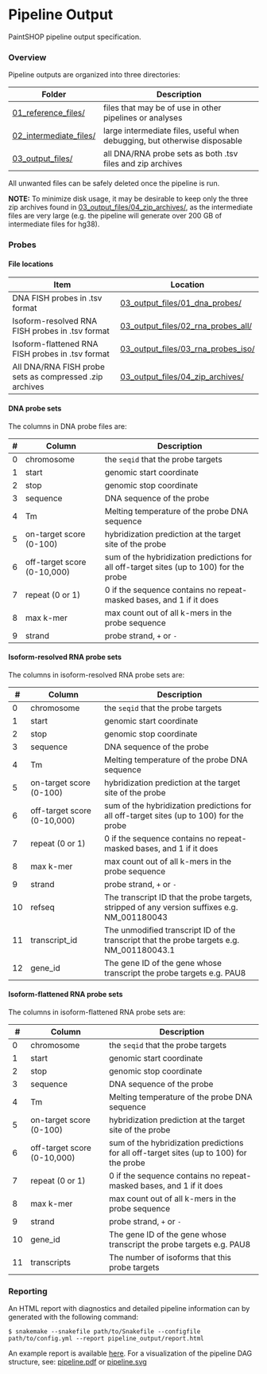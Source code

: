 # Pipeline Output

PaintSHOP pipeline output specification.

### Overview

Pipeline outputs are organized into three directories:

| Folder        | Description                                                       |
|---------------|-------------------------------------------------------------------|
| [01_reference_files/](../example_run/expected_pipeline_output/01_reference_files)   | files that may be of use in other pipelines or analyses |
| [02_intermediate_files/](../example_run/expected_pipeline_output/02_intermediate_files)  | large intermediate files, useful when debugging, but otherwise disposable |
| [03_output_files/](../example_run/expected_pipeline_output/03_output_files) | all DNA/RNA probe sets as both .tsv files and zip archives |

All unwanted files can be safely deleted once the pipeline is run. 

**NOTE:** To minimize disk usage, it may be desirable to keep only the three zip archives found in [03_output_files/04_zip_archives/](../example_run/expected_pipeline_output/03_output_files/04_zip_archives), as the intermediate files are very large (e.g. the pipeline will generate over 200 GB of intermediate files for hg38).

### Probes

#### File locations

| Item        | Location                                                       |
|---------------|-------------------------------------------------------------------|
| DNA FISH probes in .tsv format | [03_output_files/01_dna_probes/](../example_run/expected_pipeline_output/03_output_files/01_dna_probes) | 
| Isoform-resolved RNA FISH probes in .tsv format | [03_output_files/02_rna_probes_all/](../example_run/expected_pipeline_output/03_output_files/02_rna_probes_all) |
| Isoform-flattened RNA FISH probes in .tsv format | [03_output_files/03_rna_probes_iso/](../example_run/expected_pipeline_output/03_output_files/03_rna_probes_iso) |
| All DNA/RNA FISH probe sets as compressed .zip archives | [03_output_files/04_zip_archives/](../example_run/expected_pipeline_output/03_output_files/04_zip_archives) |

#### DNA probe sets

The columns in DNA probe files are: 

| # | Column | Description |
|---|--------|-------------|
| 0 | chromosome | the `seqid` that the probe targets |
| 1 | start | genomic start coordinate |
| 2 | stop | genomic stop coordinate |
| 3 | sequence | DNA sequence of the probe |
| 4 | Tm | Melting temperature of the probe DNA sequence |
| 5 | on-target score (0-100) | hybridization prediction at the target site of the probe |
| 6 | off-target score (0-10,000) | sum of the hybridization predictions for all off-target sites (up to 100) for the probe |
| 7 | repeat (0 or 1) | 0 if the sequence contains no repeat-masked bases, and 1 if it does  |
| 8 | max k-mer | max count out of all k-mers in the probe sequence |
| 9 | strand | probe strand, `+` or `-` |

#### Isoform-resolved RNA probe sets

The columns in isoform-resolved RNA probe sets are:

| # | Column | Description |
|---|--------|-------------|
| 0 | chromosome | the `seqid` that the probe targets |
| 1 | start | genomic start coordinate |
| 2 | stop | genomic stop coordinate |
| 3 | sequence | DNA sequence of the probe |
| 4 | Tm | Melting temperature of the probe DNA sequence |
| 5 | on-target score (0-100) | hybridization prediction at the target site of the probe |
| 6 | off-target score (0-10,000) | sum of the hybridization predictions for all off-target sites (up to 100) for the probe |
| 7 | repeat (0 or 1) | 0 if the sequence contains no repeat-masked bases, and 1 if it does  |
| 8 | max k-mer | max count out of all k-mers in the probe sequence |
| 9 | strand | probe strand, `+` or `-` |
| 10 | refseq | The transcript ID that the probe targets, stripped of any version suffixes e.g. NM_001180043 |
| 11 | transcript_id | The unmodified transcript ID of the transcript that the probe targets e.g. NM_001180043.1 |
| 12 | gene_id | The gene ID of the gene whose transcript the probe targets e.g. PAU8 |

#### Isoform-flattened RNA probe sets

The columns in isoform-flattened RNA probe sets are:

| # | Column | Description |
|---|--------|-------------|
| 0 | chromosome | the `seqid` that the probe targets |
| 1 | start | genomic start coordinate |
| 2 | stop | genomic stop coordinate |
| 3 | sequence | DNA sequence of the probe |
| 4 | Tm | Melting temperature of the probe DNA sequence |
| 5 | on-target score (0-100) | hybridization prediction at the target site of the probe |
| 6 | off-target score (0-10,000) | sum of the hybridization predictions for all off-target sites (up to 100) for the probe |
| 7 | repeat (0 or 1) | 0 if the sequence contains no repeat-masked bases, and 1 if it does  |
| 8 | max k-mer | max count out of all k-mers in the probe sequence |
| 9 | strand | probe strand, `+` or `-` |
| 10 | gene_id | The gene ID of the gene whose transcript the probe targets e.g. PAU8 |
| 11 | transcripts |  The number of isoforms that this probe targets |

### Reporting

An HTML report with diagnostics and detailed pipeline information can by generated with the following command:

```
$ snakemake --snakefile path/to/Snakefile --configfile path/to/config.yml --report pipeline_output/report.html
```

An example report is available [here](https://paintshop-bucket.s3.amazonaws.com/static/report.html). For a visualization of the pipeline DAG structure, see: [pipeline.pdf](../example_run/expected_pipeline_output/pipeline.pdf) or [pipeline.svg](../example_run/expected_pipeline_output/pipeline.svg)
